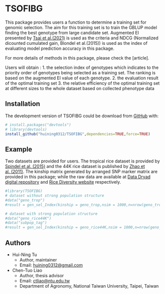 
<!-- README.md is generated from README.Rmd. Please edit that file -->

# TSOFIBG

<!-- badges: start -->
<!-- badges: end -->

This package provides users a function to determine a training set for
genomic selection. The aim for this training set is to train the GBLUP
model finding the best genotype from large candidate set. Augmented EI
presented by [Tsai et
al.(2021)](https://doi.org/10.1007/s13253-021-00454-2) is used as the
criteria and NDCG (Normalized dicounted cumulated gain, Blondel et
al.(2015)) is used as the index of evaluating model prediction accuracy
in this package.

For more details of methods in this package, please check the
\[article\].

Users will obtain : 1. the selection index of genotypes which indicates
to the priority order of genotypes being selected as a training set. The
ranking is based on the augmented EI value of each genotype. 2. the
evaluation result of the optimal training set 3. the relative efficiency
of the optimal training set at different sizes to the whole dataset
based on collected phenotype data

## Installation

The development version of TSOFIBG could be download from
[GitHub](https://github.com/huining0312/TSOFIBG) with:

``` r
# install.packages("devtools")
# library(devtools)
install_github("huining0312/TSOFIBG",dependencies=TRUE,force=TRUE)
```

## Example

Two datasets are provided for users. The tropical rice dataset is
provided by [Spindel et
al. (2015)](https://doi.org/10.1371/journal.pgen.1004982) and the 44K
rice dataset is published by [Zhao et
al. (2011)](https://doi.org/10.1038/ncomms1467). The kinship matrix
generated by arranged SNP marker matrix are provided in this package;
while the raw data are available at [Data Dryad digital
repository](https://datadryad.org/stash/dataset/doi:10.5061/dryad.7369p)
and [Rice Diversity website](http://www.ricediversity.org/data/)
respectively.

``` r
#library(TSOFIBG)
# dataset without strong population structure
#data("geno_trop")
#result = gen_sel_Index(kinship = geno_trop,nsim = 1000,n=nrow(geno_trop))

# dataset with strong population structure
#data("geno_rice44K")
#data("subpop_tag")
#result = gen_sel_Index(kinship = geno_rice44K,nsim = 1000,n=nrow(geno_rice44K),subpopTag = subpop_tag)
```

## Authors

- Hui-Ning Tu
  - Author, maintainer
  - Email: <huining0312@gmail.com>
- Chen-Tuo Liao
  - Author, thesis advisor
  - Email: <ctliao@ntu.edu.tw>
  - Department of Agronomy, National Taiwan University, Taipei, Taiwan
